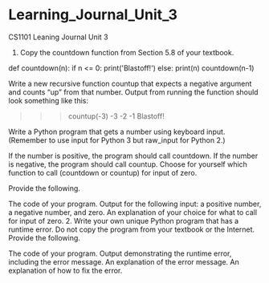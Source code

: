 # Learning_Journal_Unit_3
CS1101 Leaning Journal Unit 3
1. Copy the countdown function from Section 5.8 of your textbook.

def countdown(n):
     if n <= 0:
          print('Blastoff!')
     else:
          print(n)
          countdown(n-1)

Write a new recursive function countup that expects a negative argument and counts “up” from that number. Output from running the function should look something like this:

>>> countup(-3)
-3
-2
-1
Blastoff!

Write a Python program that gets a number using keyboard input. (Remember to use input for Python 3 but raw_input for Python 2.)

If the number is positive, the program should call countdown. If the number is negative, the program should call countup. Choose for yourself which function to call (countdown or countup) for input of zero.

Provide the following.

The code of your program.
Output for the following input: a positive number, a negative number, and zero.
An explanation of your choice for what to call for input of zero.
2. Write your own unique Python program that has a runtime error. Do not copy the program from your textbook or the Internet. Provide the following.

The code of your program.
Output demonstrating the runtime error, including the error message.
An explanation of the error message.
An explanation of how to fix the error.
